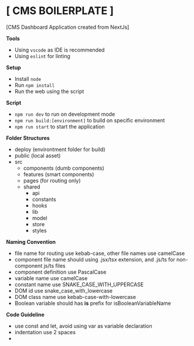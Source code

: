 # [ CMS BOILERPLATE ]
[CMS Dashboard Application created from NextJs]

**Tools**
- Using `vscode` as IDE is recommended
- Using `eslint` for linting

**Setup**
- Install `node`
- Run `npm install`
- Run the web using the script

**Script**
- `npm run dev` to run on development mode
- `npm run build:[environment]` to build on specific environment
- `npm run start` to start the application

**Folder Structures**
- deploy (environtment folder for build)
- public (local asset)
- src
    - components (dumb components)
    - features (smart components)
    - pages (for routing only)
    - shared
        - api
        - constants
        - hooks
        - lib
        - model
        - store
        - styles

**Naming Convention**
- file name for routing use kebab-case, other file names use camelCase
- component file name should using .jsx/tsx extension, and .js/ts for non-component js/ts files
- component definition use PascalCase
- variable name use camelCase
- constant name use SNAKE_CASE_WITH_UPPERCASE
- DOM id use snake_case_with_lowercase
- DOM class name use kebab-case-with-lowercase
- Boolean variable should has **is** prefix for isBooleanVariableName

**Code Guideline**
- use const and let, avoid using var as variable declaration
- indentation use 2 spaces
- 

